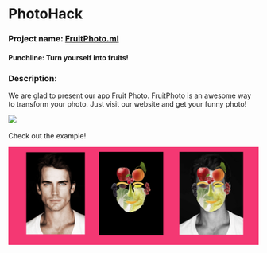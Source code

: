 # PhotoHack
### Project name: [FruitPhoto.ml](http://fruitphoto.ml)
#### Punchline: Turn yourself into fruits!

### Description: 

We are glad to present our app Fruit Photo. FruitPhoto is an awesome way to transform your photo. Just visit our website and get your funny photo! 

<img src="./Django/photohack/photohack/static/img/readme_1.png"/>

Check out the example!

<img src="./Django/photohack/photohack/static/img/readme_2.png"/>


